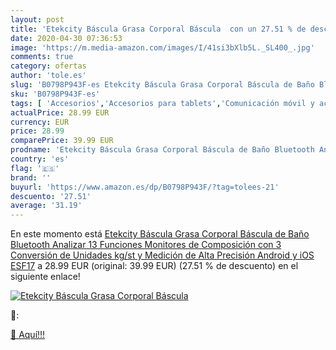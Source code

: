 ```yaml
---
layout: post
title: 'Etekcity Báscula Grasa Corporal Báscula  con un 27.51 % de descuento'
date: 2020-04-30 07:36:53
image: 'https://m.media-amazon.com/images/I/41si3bXlb5L._SL400_.jpg'
comments: true
category: ofertas
author: 'tole.es'
slug: 'B0798P943F-es Etekcity Báscula Grasa Corporal Báscula de Baño Bluetooth...'
sku: 'B0798P943F-es'
tags: [ 'Accesorios','Accesorios para tablets','Comunicación móvil y accesorios','Electrónica','Informática','Móviles','Móviles y smartphones libres','Soportes para tablets','android', ]
actualPrice: 28.99 EUR
currency: EUR
price: 28.99
comparePrice: 39.99 EUR
prodname: 'Etekcity Báscula Grasa Corporal Báscula de Baño Bluetooth Analizar 13 Funciones  Monitores de Composición con 3 Conversión de Unidades  kg/st  y Medición de Alta Precisión  Android y iOS  ESF17'
country: 'es'
flag: '🇪🇸'
brand: ''
buyurl: 'https://www.amazon.es/dp/B0798P943F/?tag=tolees-21'
descuento: '27.51'
average: '31.19'
---
```


En este momento está [Etekcity Báscula Grasa Corporal Báscula de Baño Bluetooth Analizar 13 Funciones  Monitores de Composición con 3 Conversión de Unidades  kg/st  y Medición de Alta Precisión  Android y iOS  ESF17](https://www.amazon.es/dp/B0798P943F/?tag=tolees-21) a 28.99 EUR (original: 39.99 EUR) (27.51 %  de descuento) en el siguiente enlace!

[![Etekcity Báscula Grasa Corporal Báscula ](https://m.media-amazon.com/images/I/41si3bXlb5L._SL400_.jpg)](https://www.amazon.es/dp/B0798P943F/?tag=tolees-21)

🔎:


[🛒 Aquí!!!](https://www.amazon.es/dp/B0798P943F/?tag=tolees-21)
